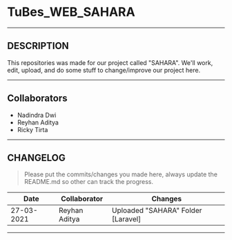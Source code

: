 # TuBes_WEB_SAHARA
------------------------------------------------------------------------------

## DESCRIPTION 

This repositories was made for our project called "SAHARA". We'll work, edit, upload, and do some stuff to change/improve our project here.

------------------------------------------------------------------------------

## Collaborators

- Nadindra Dwi 
- Reyhan Aditya
- Ricky Tirta

------------------------------------------------------------------------------

## CHANGELOG

> Please put the commits/changes you made here, always update the README.md so other can track the progress.


| Date | Collaborator | Changes |
| ---- | ------------ | ------- |
| 27-03-2021 | Reyhan Aditya | Uploaded "SAHARA" Folder [Laravel] |

-------------------------------------------------------------------------------
